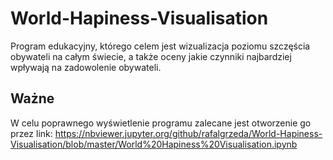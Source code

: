 # World-Hapiness-Visualisation
Program edukacyjny, którego celem jest wizualizacja poziomu szczęścia obywateli na całym świecie, a także oceny jakie czynniki najbardziej wpływają na zadowolenie obywateli.

## Ważne
W celu poprawnego wyświetlenie programu zalecane jest otworzenie go przez link: https://nbviewer.jupyter.org/github/rafalgrzeda/World-Hapiness-Visualisation/blob/master/World%20Hapiness%20Visualisation.ipynb 
